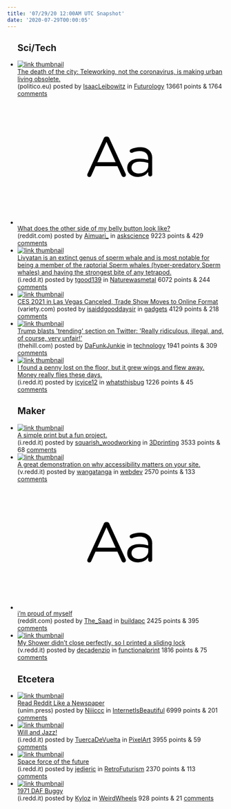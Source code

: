 ```yaml
---
title: '07/29/20 12:00AM UTC Snapshot'
date: '2020-07-29T00:00:05'
---
```

<ul>
<h2>Sci/Tech</h2>

<li><a href='https://www.politico.eu/article/the-death-of-the-city-coronavirus-towns-cities-retail-transport-pollution-economic-crisis/'><img src='https://b.thumbs.redditmedia.com/xIW8BJKXSOG4X6HnP5q36QPHD7JneofVfXs3tCfzVis.jpg' alt='link thumbnail'></a><div><div class='linkTitle'><a href='https://www.politico.eu/article/the-death-of-the-city-coronavirus-towns-cities-retail-transport-pollution-economic-crisis/'>The death of the city: Teleworking, not the coronavirus, is making urban living obsolete.</a></div>(politico.eu) posted by <a href='https://www.reddit.com/user/IsaacLeibowitz'>IsaacLeibowitz</a> in <a href='https://www.reddit.com/r/Futurology'>Futurology</a> 13661 points & 1764 <a href='https://www.reddit.com/r/Futurology/comments/hzdq2e/the_death_of_the_city_teleworking_not_the/'>comments</a></div></li>

<li><a href='https://www.reddit.com/r/askscience/comments/hza888/what_does_the_other_side_of_my_belly_button_look/'><svg version='1.1' viewBox='-34 -12 104 64' preserveAspectRatio='xMidYMid slice' xmlns='http://www.w3.org/2000/svg' xmlns:xlink='http://www.w3.org/1999/xlink'>
    <title>text link thumbnail</title>
    <path d='M12.19,8.84a1.45,1.45,0,0,0-1.4-1h-.12a1.46,1.46,0,0,0-1.42,1L1.14,26.56a1.29,1.29,0,0,0-.14.59,1,1,0,0,0,1,1,1.12,1.12,0,0,0,1.08-.77l2.08-4.65h11l2.08,4.59a1.24,1.24,0,0,0,1.12.83,1.08,1.08,0,0,0,1.08-1.08,1.64,1.64,0,0,0-.14-.57ZM6.08,20.71l4.59-10.22,4.6,10.22Z'>
    </path>
    <path d='M32.24,14.78A6.35,6.35,0,0,0,27.6,13.2a11.36,11.36,0,0,0-4.7,1,1,1,0,0,0-.58.89,1,1,0,0,0,.94.92,1.23,1.23,0,0,0,.39-.08,8.87,8.87,0,0,1,3.72-.81c2.7,0,4.28,1.33,4.28,3.92v.5a15.29,15.29,0,0,0-4.42-.61c-3.64,0-6.14,1.61-6.14,4.64v.05c0,2.95,2.7,4.48,5.37,4.48a6.29,6.29,0,0,0,5.19-2.48V26.9a1,1,0,0,0,1,1,1,1,0,0,0,1-1.06V19A5.71,5.71,0,0,0,32.24,14.78Zm-.56,7.7c0,2.28-2.17,3.89-4.81,3.89-1.94,0-3.61-1.06-3.61-2.86v-.06c0-1.8,1.5-3,4.2-3a15.2,15.2,0,0,1,4.22.61Z'>
    </path>
    </svg></a><div><div class='linkTitle'><a href='https://www.reddit.com/r/askscience/comments/hza888/what_does_the_other_side_of_my_belly_button_look/'>What does the other side of my belly button look like?</a></div>(reddit.com) posted by <a href='https://www.reddit.com/user/Aimuari_'>Aimuari_</a> in <a href='https://www.reddit.com/r/askscience'>askscience</a> 9223 points & 429 <a href='https://www.reddit.com/r/askscience/comments/hza888/what_does_the_other_side_of_my_belly_button_look/'>comments</a></div></li>

<li><a href='https://i.redd.it/9a7rzcnv6ld51.jpg'><img src='https://b.thumbs.redditmedia.com/qhCDrJKzpcNYv0EKaOp-51fOdx3Hp8zSBh8fwSs8wkc.jpg' alt='link thumbnail'></a><div><div class='linkTitle'><a href='https://i.redd.it/9a7rzcnv6ld51.jpg'>Livyatan is an extinct genus of sperm whale and is most notable for being a member of the raptorial Sperm whales (hyper-predatory Sperm whales) and having the strongest bite of any tetrapod.</a></div>(i.redd.it) posted by <a href='https://www.reddit.com/user/tgood139'>tgood139</a> in <a href='https://www.reddit.com/r/Naturewasmetal'>Naturewasmetal</a> 6072 points & 244 <a href='https://www.reddit.com/r/Naturewasmetal/comments/hzdac0/livyatan_is_an_extinct_genus_of_sperm_whale_and/'>comments</a></div></li>

<li><a href='https://variety.com/2020/digital/news/ces-2021-las-vegas-canceled-digital-trade-show-1234717388/'><img src='https://a.thumbs.redditmedia.com/5tIA9DgV6nc5L38mbvuHtcaZGq-a-9CdLMixSivCXf0.jpg' alt='link thumbnail'></a><div><div class='linkTitle'><a href='https://variety.com/2020/digital/news/ces-2021-las-vegas-canceled-digital-trade-show-1234717388/'>CES 2021 in Las Vegas Canceled, Trade Show Moves to Online Format</a></div>(variety.com) posted by <a href='https://www.reddit.com/user/isaiddgooddaysir'>isaiddgooddaysir</a> in <a href='https://www.reddit.com/r/gadgets'>gadgets</a> 4129 points & 218 <a href='https://www.reddit.com/r/gadgets/comments/hzfdik/ces_2021_in_las_vegas_canceled_trade_show_moves/'>comments</a></div></li>

<li><a href='https://thehill.com/homenews/administration/509286-trump-blasts-trending-section-on-twitter-really-ridiculous-illegal'><img src='https://b.thumbs.redditmedia.com/KhUbj4N62czzjeNUyOgDNa7uxj8kpe4Mev9DQGD5TWQ.jpg' alt='link thumbnail'></a><div><div class='linkTitle'><a href='https://thehill.com/homenews/administration/509286-trump-blasts-trending-section-on-twitter-really-ridiculous-illegal'>Trump blasts 'trending' section on Twitter: 'Really ridiculous, illegal, and, of course, very unfair!'</a></div>(thehill.com) posted by <a href='https://www.reddit.com/user/DaFunkJunkie'>DaFunkJunkie</a> in <a href='https://www.reddit.com/r/technology'>technology</a> 1941 points & 309 <a href='https://www.reddit.com/r/technology/comments/hz3zbg/trump_blasts_trending_section_on_twitter_really/'>comments</a></div></li>

<li><a href='https://i.redd.it/e8ctsao25md51.jpg'><img src='https://b.thumbs.redditmedia.com/yMK63ro5a0G6Ea2IToKf7Qbp9PBmbSxBW9rqC__YFsM.jpg' alt='link thumbnail'></a><div><div class='linkTitle'><a href='https://i.redd.it/e8ctsao25md51.jpg'>I found a penny lost on the floor, but it grew wings and flew away. Money really flies these days.</a></div>(i.redd.it) posted by <a href='https://www.reddit.com/user/icyice12'>icyice12</a> in <a href='https://www.reddit.com/r/whatsthisbug'>whatsthisbug</a> 1226 points & 45 <a href='https://www.reddit.com/r/whatsthisbug/comments/hzggs7/i_found_a_penny_lost_on_the_floor_but_it_grew/'>comments</a></div></li>

<h2>Maker</h2>

<li><a href='https://i.redd.it/7hrs8ncdzkd51.jpg'><img src='https://b.thumbs.redditmedia.com/5SYFzMwYj2HbDlfme5v3J236xUIsLsDKTvNsOWBUl_o.jpg' alt='link thumbnail'></a><div><div class='linkTitle'><a href='https://i.redd.it/7hrs8ncdzkd51.jpg'>A simple print but a fun project.</a></div>(i.redd.it) posted by <a href='https://www.reddit.com/user/squarish_woodworking'>squarish_woodworking</a> in <a href='https://www.reddit.com/r/3Dprinting'>3Dprinting</a> 3533 points & 68 <a href='https://www.reddit.com/r/3Dprinting/comments/hzcrn2/a_simple_print_but_a_fun_project/'>comments</a></div></li>

<li><a href='https://v.redd.it/h8k9bahr5kd51'><img src='https://a.thumbs.redditmedia.com/EmSNh8zEaudkR7eS7Zrenkbd36Qhe4SPMRq_VLDH7c4.jpg' alt='link thumbnail'></a><div><div class='linkTitle'><a href='https://v.redd.it/h8k9bahr5kd51'>A great demonstration on why accessibility matters on your site.</a></div>(v.redd.it) posted by <a href='https://www.reddit.com/user/wangatanga'>wangatanga</a> in <a href='https://www.reddit.com/r/webdev'>webdev</a> 2570 points & 133 <a href='https://www.reddit.com/r/webdev/comments/hzfwor/a_great_demonstration_on_why_accessibility/'>comments</a></div></li>

<li><a href='https://www.reddit.com/r/buildapc/comments/hzam0p/im_proud_of_myself/'><svg version='1.1' viewBox='-34 -12 104 64' preserveAspectRatio='xMidYMid slice' xmlns='http://www.w3.org/2000/svg' xmlns:xlink='http://www.w3.org/1999/xlink'>
    <title>text link thumbnail</title>
    <path d='M12.19,8.84a1.45,1.45,0,0,0-1.4-1h-.12a1.46,1.46,0,0,0-1.42,1L1.14,26.56a1.29,1.29,0,0,0-.14.59,1,1,0,0,0,1,1,1.12,1.12,0,0,0,1.08-.77l2.08-4.65h11l2.08,4.59a1.24,1.24,0,0,0,1.12.83,1.08,1.08,0,0,0,1.08-1.08,1.64,1.64,0,0,0-.14-.57ZM6.08,20.71l4.59-10.22,4.6,10.22Z'>
    </path>
    <path d='M32.24,14.78A6.35,6.35,0,0,0,27.6,13.2a11.36,11.36,0,0,0-4.7,1,1,1,0,0,0-.58.89,1,1,0,0,0,.94.92,1.23,1.23,0,0,0,.39-.08,8.87,8.87,0,0,1,3.72-.81c2.7,0,4.28,1.33,4.28,3.92v.5a15.29,15.29,0,0,0-4.42-.61c-3.64,0-6.14,1.61-6.14,4.64v.05c0,2.95,2.7,4.48,5.37,4.48a6.29,6.29,0,0,0,5.19-2.48V26.9a1,1,0,0,0,1,1,1,1,0,0,0,1-1.06V19A5.71,5.71,0,0,0,32.24,14.78Zm-.56,7.7c0,2.28-2.17,3.89-4.81,3.89-1.94,0-3.61-1.06-3.61-2.86v-.06c0-1.8,1.5-3,4.2-3a15.2,15.2,0,0,1,4.22.61Z'>
    </path>
    </svg></a><div><div class='linkTitle'><a href='https://www.reddit.com/r/buildapc/comments/hzam0p/im_proud_of_myself/'>i’m proud of myself</a></div>(reddit.com) posted by <a href='https://www.reddit.com/user/The_Saad'>The_Saad</a> in <a href='https://www.reddit.com/r/buildapc'>buildapc</a> 2425 points & 395 <a href='https://www.reddit.com/r/buildapc/comments/hzam0p/im_proud_of_myself/'>comments</a></div></li>

<li><a href='https://v.redd.it/b7a3ibgmjld51'><img src='https://b.thumbs.redditmedia.com/8b6TS9BVjpygszucG4jsYww_nz9z9-JorQkiaQavbEk.jpg' alt='link thumbnail'></a><div><div class='linkTitle'><a href='https://v.redd.it/b7a3ibgmjld51'>My Shower didn’t close perfectly, so I printed a sliding lock</a></div>(v.redd.it) posted by <a href='https://www.reddit.com/user/decadenzio'>decadenzio</a> in <a href='https://www.reddit.com/r/functionalprint'>functionalprint</a> 1816 points & 75 <a href='https://www.reddit.com/r/functionalprint/comments/hzeaqe/my_shower_didnt_close_perfectly_so_i_printed_a/'>comments</a></div></li>

<h2>Etcetera</h2>

<li><a href='https://unim.press/'><img src='https://b.thumbs.redditmedia.com/L4xreqooe-4EuGmvUldzXPTMxCmZT4wY_kCMw988WqI.jpg' alt='link thumbnail'></a><div><div class='linkTitle'><a href='https://unim.press/'>Read Reddit Like a Newspaper</a></div>(unim.press) posted by <a href='https://www.reddit.com/user/Niiiccc'>Niiiccc</a> in <a href='https://www.reddit.com/r/InternetIsBeautiful'>InternetIsBeautiful</a> 6999 points & 201 <a href='https://www.reddit.com/r/InternetIsBeautiful/comments/hzd04h/read_reddit_like_a_newspaper/'>comments</a></div></li>

<li><a href='https://i.redd.it/0m6j7y65skd51.gif'><img src='https://b.thumbs.redditmedia.com/C4jgy6dDEj66NE6euy-qa2aHA_z2mcJZNcbGSemWYcs.jpg' alt='link thumbnail'></a><div><div class='linkTitle'><a href='https://i.redd.it/0m6j7y65skd51.gif'>Will and Jazz!</a></div>(i.redd.it) posted by <a href='https://www.reddit.com/user/TuercaDeVuelta'>TuercaDeVuelta</a> in <a href='https://www.reddit.com/r/PixelArt'>PixelArt</a> 3955 points & 59 <a href='https://www.reddit.com/r/PixelArt/comments/hzcaaw/will_and_jazz/'>comments</a></div></li>

<li><a href='https://i.redd.it/r71be58a2jd51.jpg'><img src='https://b.thumbs.redditmedia.com/-VE4QEqz3LJT9QVE8yIbIRaG6wQsovmjTdyfxLh31zw.jpg' alt='link thumbnail'></a><div><div class='linkTitle'><a href='https://i.redd.it/r71be58a2jd51.jpg'>Space force of the future</a></div>(i.redd.it) posted by <a href='https://www.reddit.com/user/jedieric'>jedieric</a> in <a href='https://www.reddit.com/r/RetroFuturism'>RetroFuturism</a> 2370 points & 113 <a href='https://www.reddit.com/r/RetroFuturism/comments/hz88bw/space_force_of_the_future/'>comments</a></div></li>

<li><a href='https://i.redd.it/1gh7xe6xjld51.jpg'><img src='https://b.thumbs.redditmedia.com/_H2kpMO3dz9s8DgwlbmxtDaBTgQ0sOr2DXWNo5YnMmk.jpg' alt='link thumbnail'></a><div><div class='linkTitle'><a href='https://i.redd.it/1gh7xe6xjld51.jpg'>1971 DAF Buggy</a></div>(i.redd.it) posted by <a href='https://www.reddit.com/user/Kyloz'>Kyloz</a> in <a href='https://www.reddit.com/r/WeirdWheels'>WeirdWheels</a> 928 points & 21 <a href='https://www.reddit.com/r/WeirdWheels/comments/hzeb5y/1971_daf_buggy/'>comments</a></div></li>

</ul>
